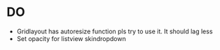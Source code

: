 # DO 
- Gridlayout has autoresize function pls try to use it. It should lag less
- Set opacity for listview skindropdown

